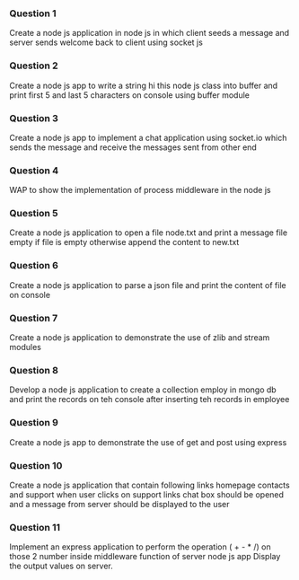 
### Question 1
Create a node js application in node js in which client seeds a message and server sends welcome back to client using socket js	
### Question 2
Create a node js app to write a string hi this node js class into buffer and print first 5 and last 5 characters on console using buffer module 
### Question 3
Create a node js app to implement a chat application using socket.io which sends the message and receive the messages sent from other end
### Question 4
WAP to show the implementation of process middleware in the node js
### Question 5
Create a node js application to open a file node.txt and print a message file empty if file is empty otherwise append the content to new.txt
### Question 6
Create a node js application to parse a json file and print the content of file on console
### Question 7
Create a node js application to demonstrate the use of zlib and stream modules 
### Question 8
Develop a node js application to create a collection employ in mongo db and print the records on teh console after inserting teh records in employee
### Question 9
Create a node js app to demonstrate the use of get and post using express
### Question 10
Create a node js application that contain following links homepage contacts and support when user clicks on support links chat box should be opened and a message from server should be displayed to the user 
### Question 11
Implement an express application to perform the operation ( + - * /) on those 2 number inside middleware function of server node js app Display the output values on server.


